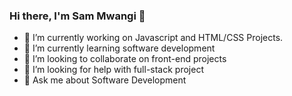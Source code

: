 ### Hi there, I'm Sam Mwangi 👋


<!-- **Sam-Mwangi/Sam-Mwangi** is a ✨ _special_ ✨ repository because its `README.md` (this file) appears on your GitHub profile.
 
Here are some ideas to get you started:
-->


- 🔭 I’m currently working on Javascript and HTML/CSS Projects.
- 🌱 I’m currently learning software development
- 👯 I’m looking to collaborate on front-end projects
- 🤔 I’m looking for help with full-stack project
- 💬 Ask me about Software Development
<!-- - 📫 How to reach me: ... 
- ⚡ Fun fact: ...
 -->
